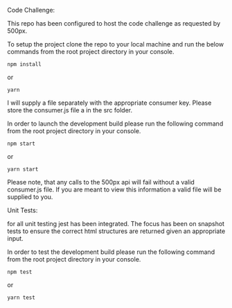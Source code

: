 Code Challenge:

This repo has been configured to host the code challenge as requested by 500px.

To setup the project clone the repo to your local machine and run the below commands from the root project
directory in your console.

```
npm install
```

or 

```
yarn
```

I will supply a file separately with the appropriate consumer key. Please store the consumer.js file a
in the src folder.

In order to launch the development build please run the following command from the root project directory 
in your console.

```
npm start
```
or 
```
yarn start
```

Please note, that any calls to the 500px api will fail without a valid consumer.js file. If you are 
meant to view this information a valid file will be supplied to you.

Unit Tests:

for all unit testing jest has been integrated. The focus has been on snapshot tests to ensure the 
correct html structures are returned given an appropriate input.

In order to test the development build please run the following command from the root project directory 
in your console.  

```
npm test
```
or
```
yarn test
```
